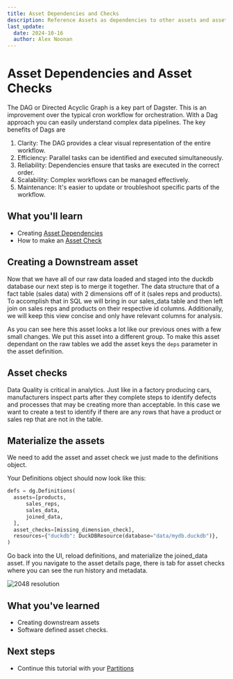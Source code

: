 ```yaml
---
title: Asset Dependencies and Checks
description: Reference Assets as dependencies to other assets and asset checks. 
last_update:
  date: 2024-10-16
  author: Alex Noonan
---
```


# Asset Dependencies and Asset Checks

The DAG or Directed Acyclic Graph is a key part of Dagster. This is an improvement over the typical cron workflow for orchestration. With a Dag approach you can easily understand complex data pipelines. The key benefits of Dags are

1. Clarity: The DAG provides a clear visual representation of the entire workflow.
2. Efficiency: Parallel tasks can be identified and executed simultaneously.
3. Reliability: Dependencies ensure that tasks are executed in the correct order.
4. Scalability: Complex workflows can be managed effectively.
5. Maintenance: It's easier to update or troubleshoot specific parts of the workflow.

## What you'll learn

- Creating [Asset Dependencies](guides/asset-dependencies.md) 
- How to make an [Asset Check](guides/asset-checks.md)

## Creating a Downstream asset

Now that we have all of our raw data loaded and staged into the duckdb database our next step is to merge it together. The data structure that of a fact table (sales data) with 2 dimensions off of it (sales reps and products). To accomplish that in SQL we will bring in our sales_data table and then left join on sales reps and products on their respective id columns. Additionally, we will keep this view concise and only have relevant columns for analysis.

<CodeExample filePath="guides/tutorials/etl_tutorial/etl_tutorial/definitions.py" language="python" lineStart="89" lineEnd="132"/>

As you can see here this asset looks a lot like our previous ones with a few small changes. We put this asset into a different group. To make this asset dependant on the raw tables we add the asset keys the `deps` parameter in the asset definition.  

## Asset checks

Data Quality is critical in analytics. Just like in a factory producing cars, manufacturers inspect parts after they complete steps to identify defects and processes that may be creating more than acceptable. In this case we want to create a test to identify if there are any rows that have a product or sales rep that are not in the table. 

<CodeExample filePath="guides/tutorials/etl_tutorial/etl_tutorial/definitions.py" language="python" lineStart="134" lineEnd="149"/>


## Materialize the assets

We need to add the asset and asset check we just made to the definitions object. 

Your Definitions object should now look like this:

  ```python 
  defs = dg.Definitions(
    assets=[products,
        sales_reps,
        sales_data,
        joined_data,
    ],
    asset_checks=[missing_dimension_check],
    resources={"duckdb": DuckDBResource(database="data/mydb.duckdb")},
  )
  ```

Go back into the UI, reload definitions, and materialize the joined_data asset. If you navigate to the asset details page, there is tab for asset checks where you can see the run history and metadata. 

  ![2048 resolution](/images/tutorial/etl-tutorial/asset-check.png)

## What you've learned

- Creating downstream assets
- Software defined asset checks. 


## Next steps

- Continue this tutorial with your [Partitions](/tutorial/04-partitions)